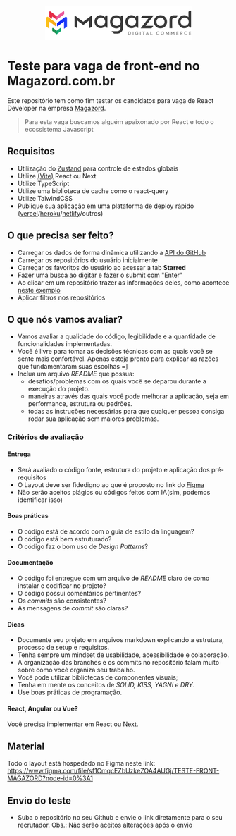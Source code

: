 <div align='center'>
 
![Magazord](image/logo-magazord.png)
 
 </div>

# Teste para vaga de front-end no Magazord.com.br
Este repositório tem como fim testar os candidatos para vaga de React Developer na empresa [Magazord](https://magazord.com.br).
> Para esta vaga buscamos alguém apaixonado por React e todo o ecossistema Javascript


## Requisitos
- Utilização do [Zustand](https://github.com/pmndrs/zustand) para controle de estados globais
- Utilize [(Vite)](https://vitejs.dev/guide/) React ou Next
- Utilize TypeScript
- Utilize uma biblioteca de cache como o react-query
- Utilize TaiwindCSS
- Publique sua aplicação em uma plataforma de deploy rápido ([vercel](https://vercel.com/)/[heroku](https://www.heroku.com/)/[netlify](https://www.netlify.com/)/outros)

## O que precisa ser feito?
- Carregar os dados de forma dinâmica utilizando a [API do GitHub](https://developer.github.com/v3/)
- Carregar os repositórios do usuário inicialmente
- Carregar os favoritos do usuário ao acessar a tab **Starred**
- Fazer uma busca ao digitar e fazer o submit com "Enter"
- Ao clicar em um repositório trazer as informações deles, como acontece [neste exemplo](https://github-explorer.gabrielcordeiro.dev/repository/facebook/react)
- Aplicar filtros nos repositórios


## O que nós vamos avaliar?

- Vamos avaliar a qualidade do código, legibilidade e a quantidade de funcionalidades implementadas.
- Você é livre para tomar as decisões técnicas com as quais você se sente mais confortável. Apenas esteja pronto para explicar as razões que fundamentaram suas escolhas =]
- Inclua um arquivo *README* que possua:
  - desafios/problemas com os quais você se deparou durante a execução do projeto.
  - maneiras através das quais você pode melhorar a aplicação, seja em performance, estrutura ou padrões. 
  - todas as instruções necessárias para que qualquer pessoa consiga rodar sua aplicação sem maiores problemas.

  
### Critérios de avaliação 


#### Entrega
- Será avaliado o código fonte, estrutura do projeto e aplicação dos pré-requisitos
- O Layout deve ser fidedigno ao que é proposto no link do [Figma](https://www.figma.com/file/sf1CmqcEZbUzkeZOA4AUGj/TESTE-FRONT-MAGAZORD?node-id=0%3A1)
- Não serão aceitos plágios ou códigos feitos com IA(sim, podemos identificar isso)



#### Boas práticas
- O código está de acordo com o guia de estilo da linguagem?
- O código está bem estruturado?
- O código faz o bom uso de *Design Patterns*?


#### Documentação
- O código foi entregue com um arquivo de _README_ claro de como instalar e codificar no projeto?
- O código possui comentários pertinentes?
- Os _commits_ são consistentes?
- As mensagens de _commit_ são claras?
  
#### Dicas

- Documente seu projeto em arquivos markdown explicando a estrutura, processo de setup e requisitos.
- Tenha sempre um mindset de usabilidade, acessibilidade e colaboração.
- A organização das branches e os commits no repositório falam muito sobre como você organiza seu trabalho.
- Você pode utilizar bibliotecas de componentes visuais;
- Tenha em mente os conceitos de *SOLID, KISS, YAGNI e DRY*.
- Use boas práticas de programação.


#### React, Angular ou Vue?
Você precisa implementar em React ou Next.


## Material
Todo o layout está hospedado no Figma neste link: 
https://www.figma.com/file/sf1CmqcEZbUzkeZOA4AUGj/TESTE-FRONT-MAGAZORD?node-id=0%3A1

## Envio do teste
* Suba o repositório no seu Github e envie o link diretamente para o seu recrutador. Obs.: Não serão aceitos alterações após o envio

